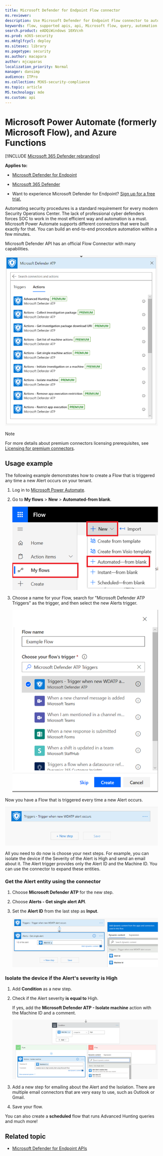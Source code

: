 ```yaml
---
title: Microsoft Defender for Endpoint Flow connector
ms.reviewer: 
description: Use Microsoft Defender for Endpoint Flow connector to automate security and create a flow that will be triggered any time a new alert occurs on your tenant.
keywords: flow, supported apis, api, Microsoft flow, query, automation
search.product: eADQiWindows 10XVcnh
ms.prod: m365-security
ms.mktglfcycl: deploy
ms.sitesec: library
ms.pagetype: security
ms.author: macapara
author: mjcaparas
localization_priority: Normal
manager: dansimp
audience: ITPro
ms.collection: M365-security-compliance
ms.topic: article
MS.technology: mde
ms.custom: api
---
```


# Microsoft Power Automate (formerly Microsoft Flow), and Azure Functions

[!INCLUDE [Microsoft 365 Defender rebranding](../../includes/microsoft-defender.md)]

**Applies to:**
- [Microsoft Defender for Endpoint](https://go.microsoft.com/fwlink/p/?linkid=2154037)
- [Microsoft 365 Defender](https://go.microsoft.com/fwlink/?linkid=2118804)


- Want to experience Microsoft Defender for Endpoint? [Sign up for a free trial.](https://signup.microsoft.com/create-account/signup?products=7f379fee-c4f9-4278-b0a1-e4c8c2fcdf7e&ru=https://aka.ms/MDEp2OpenTrial?ocid=docs-wdatp-exposedapis-abovefoldlink)

Automating security procedures is a standard requirement for every modern Security Operations Center. The lack of professional cyber defenders forces SOC to work in the most efficient way and automation is a must. Microsoft Power Automate supports different connectors that were built exactly for that. You can build an end-to-end procedure automation within a few minutes.

Microsoft Defender API has an official Flow Connector with many capabilities.

![Image of edit credentials1.](images/api-flow-0.png)

> [!NOTE]
> For more details about premium connectors licensing prerequisites, see [Licensing for premium connectors](/power-automate/triggers-introduction#licensing-for-premium-connectors).


## Usage example

The following example demonstrates how to create a Flow that is triggered any time a new Alert occurs on your tenant.

1. Log in to [Microsoft Power Automate](https://flow.microsoft.com).

2. Go to **My flows** > **New** > **Automated-from blank**.

    ![Image of edit credentials2.](images/api-flow-1.png)

3. Choose a name for your Flow, search for "Microsoft Defender ATP Triggers" as the trigger, and then select the new Alerts trigger.

    ![Image of edit credentials3.](images/api-flow-2.png)

Now you have a Flow that is triggered every time a new Alert occurs.

![Image of edit credentials4.](images/api-flow-3.png)

All you need to do now is choose your next steps.
For example, you can isolate the device if the Severity of the Alert is High and send an email about it.
The Alert trigger provides only the Alert ID and the Machine ID. You can use the connector to expand these entities.

### Get the Alert entity using the connector

1. Choose **Microsoft Defender ATP** for the new step.

2. Choose **Alerts - Get single alert API**.

3. Set the **Alert ID** from the last step as **Input**.

    ![Image of edit credentials5.](images/api-flow-4.png)

### Isolate the device if the Alert's severity is High

1. Add **Condition** as a new step.

2. Check if the Alert severity **is equal to** High.

   If yes, add the **Microsoft Defender ATP - Isolate machine** action with the Machine ID and a comment.

    ![Image of edit credentials6.](images/api-flow-5.png)

3. Add a new step for emailing about the Alert and the Isolation. There are multiple email connectors that are very easy to use, such as Outlook or Gmail.

4. Save your flow.

You can also create a **scheduled** flow that runs Advanced Hunting queries and much more!

## Related topic
- [Microsoft Defender for Endpoint APIs](apis-intro.md)
